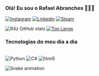 
### Olá! Eu sou o Rafael Abranches  👑🇧🇷

[![Instagram](https://img.shields.io/badge/Instagram-E4405F?style=for-the-badge&logo=instagram&logoColor=white)](https://www.instagram.com/r4f4elz/)
[![Linkedin](https://img.shields.io/badge/LinkedIn-0077B5?style=for-the-badge&logo=linkedin&logoColor=white)](https://www.linkedin.com/in/rafael-ferreira-abranches-308514247/)
[![Steam](https://img.shields.io/badge/Steam-000000?style=for-the-badge&logo=steam&logoColor=white)](https://steamcommunity.com/id/R4F4ELZ1N/)

![R4z GitHub stats](https://github-readme-stats.vercel.app/api?username=DevR4z&show_icons=true&theme=radical)
[![Top Langs](https://github-readme-stats.vercel.app/api/top-langs/?username=DevR4z&layout=donut&icons=true&theme=radical&)](https://github.com/anuraghazra/github-readme-stats)

### Tecnologias do meu dia a dia

<div style="display: inline_block"><br/>
 <img align=center alt="Python" src="https://img.shields.io/badge/Python-14354C?style=for-the-badge&logo=python&logoColor=white">
 <img align=center alt="C#" src="https://img.shields.io/badge/C%23-239120?style=for-the-badge&logo=c-sharp&logoColor=white">
 <img align=center alt="html5" src="https://img.shields.io/badge/HTML5-E34F26?style=for-the-badge&logo=html5&logoColor=white">
</div>

![Snake animation](https://github.com/DevR4z)

